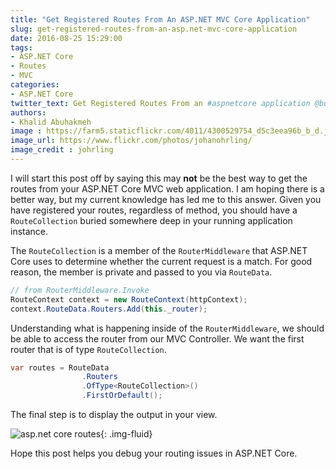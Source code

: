 ```yaml
---
title: "Get Registered Routes From An ASP.NET MVC Core Application"
slug: get-registered-routes-from-an-asp.net-mvc-core-application
date: 2016-08-25 15:29:00
tags:
- ASP.NET Core
- Routes
- MVC
categories: 
- ASP.NET Core
twitter_text: Get Registered Routes From an #aspnetcore application @buhakmeh
authors: 
- Khalid Abuhakmeh
image : https://farm5.staticflickr.com/4011/4300529754_d5c3eea96b_b_d.jpg
image_url: https://www.flickr.com/photos/johanohrling/
image_credit : johrling
---
```


I will start this post off by saying this may **not** be the best way to get the routes from your ASP.NET Core MVC web application. I am hoping there is a better way, but my current knowledge has led me to this answer. Given you have registered your routes, regardless of method, you should have a `RouteCollection` buried somewhere deep in your running application instance.

The `RouteCollection` is a member of the `RouterMiddleware` that ASP.NET Core uses to determine whether the current request is a match. For good reason, the member is private and passed to you via `RouteData`.

```csharp
// from RouterMiddleware.Invoke
RouteContext context = new RouteContext(httpContext);
context.RouteData.Routers.Add(this._router);
```

Understanding what is happening inside of the `RouterMiddleware`, we should be able to access the router from our MVC Controller. We want the first router that is of type `RouteCollection`. 

```csharp
var routes = RouteData
                .Routers
                .OfType<RouteCollection>()
                .FirstOrDefault();
```

The final step is to display the output in your view.

![asp.net core routes](/images/asp-net-core-routes-output.png){: .img-fluid}

Hope this post helps you debug your routing issues in ASP.NET Core.
